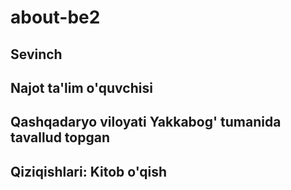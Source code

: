 # about-be2
## Sevinch
## Najot ta'lim o'quvchisi
## Qashqadaryo  viloyati Yakkabog' tumanida tavallud topgan
## Qiziqishlari: Kitob o'qish
